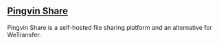 ## [Pingvin Share](https://github.com/stonith404/pingvin-share)

Pingvin Share is a self-hosted file sharing platform and an alternative for WeTransfer.